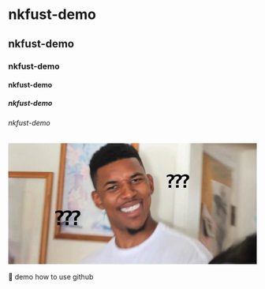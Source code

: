 # nkfust-demo
## nkfust-demo
### nkfust-demo
#### nkfust-demo
##### nkfust-demo
###### nkfust-demo

![](1.jpg "???")

:100:
demo how to use github

